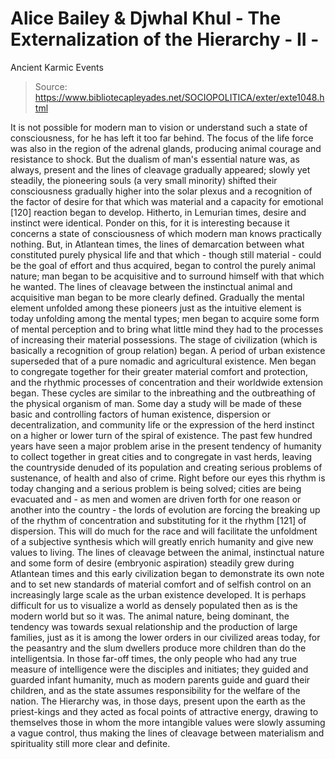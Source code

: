 # Alice Bailey & Djwhal Khul - The Externalization of the Hierarchy - II -
Ancient Karmic Events

> Source: https://www.bibliotecapleyades.net/SOCIOPOLITICA/exter/exte1048.html

It is not possible for modern man to vision or understand such a state of consciousness, for he has left it too far behind. The focus of the life force was also in the region of the adrenal glands, producing animal courage and resistance to shock. But the dualism of man's essential nature was, as always, present and the lines of cleavage gradually appeared; slowly yet steadily, the pioneering souls (a very small minority) shifted their consciousness gradually higher into the solar plexus and a recognition of the factor of desire for that which was material and a capacity for emotional [120] reaction began to develop. Hitherto, in Lemurian times, desire and instinct were identical. Ponder on this, for it is interesting because it concerns a state of consciousness of which modern man knows practically nothing. But, in Atlantean times, the lines of demarcation between what constituted purely physical life and that which - though still material - could be the goal of effort and thus acquired, began to control the purely animal nature; man began to be acquisitive and to surround himself with that which he wanted. The lines of cleavage between the instinctual animal and acquisitive man began to be more clearly defined.
Gradually the mental element unfolded among these pioneers just as the intuitive element is today unfolding among the mental types; men began to acquire some form of mental perception and to bring what little mind they had to the processes of increasing their material possessions. The stage of civilization (which is basically a recognition of group relation) began. A period of urban existence superseded that of a pure nomadic and agricultural existence. Men began to congregate together for their greater material comfort and protection, and the rhythmic processes of concentration and their worldwide extension began. These cycles are similar to the inbreathing and the outbreathing of the physical organism of man. Some day a study will be made of these basic and controlling factors of human existence, dispersion or decentralization, and community life or the expression of the herd instinct on a higher or lower turn of the spiral of existence. The past few hundred years have seen a major problem arise in the present tendency of humanity to collect together in great cities and to congregate in vast herds, leaving the countryside denuded of its population and creating serious problems of sustenance, of health and also of crime. Right before our eyes this rhythm is today changing and a serious problem is being solved; cities are being evacuated and - as men and women are driven forth for one reason or another into the country - the lords of evolution are forcing the breaking up of the rhythm of concentration and substituting for it the rhythm [121] of dispersion. This will do much for the race and will facilitate the unfoldment of a subjective synthesis which will greatly enrich humanity and give new values to living.
The lines of cleavage between the animal, instinctual nature and some form of desire (embryonic aspiration) steadily grew during Atlantean times and this early civilization began to demonstrate its own note and to set new standards of material comfort and of selfish control on an increasingly large scale as the urban existence developed. It is perhaps difficult for us to visualize a world as densely populated then as is the modern world but so it was. The animal nature, being dominant, the tendency was towards sexual relationship and the production of large families, just as it is among the lower orders in our civilized areas today, for the peasantry and the slum dwellers produce more children than do the intelligentsia. In those far-off times, the only people who had any true measure of intelligence were the disciples and initiates; they guided and guarded infant humanity, much as modern parents guide and guard their children, and as the state assumes responsibility for the welfare of the nation. The Hierarchy was, in those days, present upon the earth as the priest-kings and they acted as focal points of attractive energy, drawing to themselves those in whom the more intangible values were slowly assuming a vague control, thus making the lines of cleavage between materialism and spirituality still more clear and definite.
